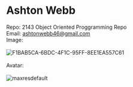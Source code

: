 # Ashton Webb

Repo: 2143 Object Oriented Proggramming Repo \
Email: ashtonwebb46@gmail.com\
Image: \
\
![F1BAB5CA-6BDC-4F1C-95FF-8EE1EA557C61](https://user-images.githubusercontent.com/89478222/131758797-408bd161-06b6-4648-8c34-faffa3d66f07.jpeg)\
\
Avatar:\
\
![maxresdefault](https://user-images.githubusercontent.com/89478222/131759087-ff0d60e2-598f-4be9-b5ce-34df09a60fe0.jpg)

